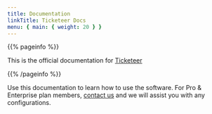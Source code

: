 ```yaml
---
title: Documentation
linkTitle: Ticketeer Docs
menu: { main: { weight: 20 } }
---
```


{{% pageinfo %}}

This is the official documentation for [Ticketeer](https://theticketeer.com)

{{% /pageinfo %}}

Use this documentation to learn how to use the software. For Pro & Enterprise
plan members, [contact us](https://theticketeer.com/profile?tab=support) and we
will assist you with any configurations.
